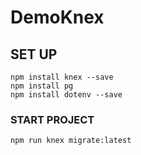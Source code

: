 # DemoKnex

## SET UP

```
npm install knex --save
npm install pg
npm install dotenv --save
```
### START PROJECT
```
npm run knex migrate:latest
```